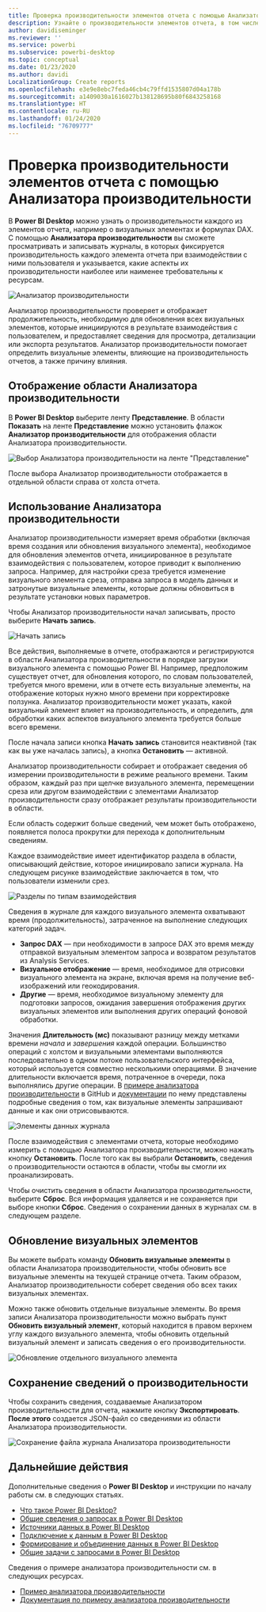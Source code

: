 ```yaml
---
title: Проверка производительности элементов отчета с помощью Анализатора производительности в Power BI Desktop
description: Узнайте о производительности элементов отчета, в том числе визуализаций, с точки зрения использования ресурсов и скорости реагирования.
author: davidiseminger
ms.reviewer: ''
ms.service: powerbi
ms.subservice: powerbi-desktop
ms.topic: conceptual
ms.date: 01/23/2020
ms.author: davidi
LocalizationGroup: Create reports
ms.openlocfilehash: e3e9e8ebc7feda46cb4c79ffd1535807d04a178b
ms.sourcegitcommit: a1409030a1616027b138128695b80f6843258168
ms.translationtype: HT
ms.contentlocale: ru-RU
ms.lasthandoff: 01/24/2020
ms.locfileid: "76709777"
---
```

# <a name="use-performance-analyzer-to-examine-report-element-performance"></a>Проверка производительности элементов отчета с помощью Анализатора производительности

В **Power BI Desktop** можно узнать о производительности каждого из элементов отчета, например о визуальных элементах и формулах DAX. С помощью **Анализатора производительности** вы сможете просматривать и записывать журналы, в которых фиксируется производительность каждого элемента отчета при взаимодействии с ними пользователя и указывается, какие аспекты их производительности наиболее или наименее требовательны к ресурсам.

![Анализатор производительности](media/desktop-performance-analyzer/performance-analyzer-01.png)

Анализатор производительности проверяет и отображает продолжительность, необходимую для обновления всех визуальных элементов, которые инициируются в результате взаимодействия с пользователем, и предоставляет сведения для просмотра, детализации или экспорта результатов. Анализатор производительности помогает определить визуальные элементы, влияющие на производительность отчетов, а также причину влияния.

## <a name="displaying-the-performance-analyzer-pane"></a>Отображение области Анализатора производительности

В **Power BI Desktop** выберите ленту **Представление**. В области **Показать** на ленте **Представление** можно установить флажок **Анализатор производительности** для отображения области Анализатора производительности.

![Выбор Анализатора производительности на ленте "Представление"](media/desktop-performance-analyzer/performance-analyzer-02.png)

После выбора Анализатор производительности отображается в отдельной области справа от холста отчета.

## <a name="using-performance-analyzer"></a>Использование Анализатора производительности

Анализатор производительности измеряет время обработки (включая время создания или обновления визуального элемента), необходимое для обновления элементов отчета, инициированное в результате взаимодействия с пользователем, которое приводит к выполнению запроса. Например, для настройки среза требуется изменение визуального элемента среза, отправка запроса в модель данных и затронутые визуальные элементы, которые должны обновиться в результате установки новых параметров. 

Чтобы Анализатор производительности начал записывать, просто выберите **Начать запись**.

![Начать запись](media/desktop-performance-analyzer/performance-analyzer-03.png)

Все действия, выполняемые в отчете, отображаются и регистрируются в области Анализатора производительности в порядке загрузки визуального элемента с помощью Power BI. Например, предположим существует отчет, для обновления которого, по словам пользователей, требуется много времени, или в отчете есть визуальные элементы, на отображение которых нужно много времени при корректировке ползунка. Анализатор производительности может указать, какой визуальный элемент влияет на производительность, и определить, для обработки каких аспектов визуального элемента требуется больше всего времени. 

После начала записи кнопка **Начать запись** становится неактивной (так как вы уже началась запись), а кнопка **Остановить** — активной. 

Анализатор производительности собирает и отображает сведения об измерении производительности в режиме реального времени. Таким образом, каждый раз при щелчке визуального элемента, перемещении среза или другом взаимодействии с элементами Анализатор производительности сразу отображает результаты производительности в области.

Если область содержит больше сведений, чем может быть отображено, появляется полоса прокрутки для перехода к дополнительным сведениям.

Каждое взаимодействие имеет идентификатор раздела в области, описывающий действие, которое инициировало записи журнала. На следующем рисунке взаимодействие заключается в том, что пользователи изменили срез.

![Разделы по типам взаимодействия](media/desktop-performance-analyzer/performance-analyzer-04.png)

Сведения в журнале для каждого визуального элемента охватывают время (продолжительность), затраченное на выполнение следующих категорий задач.

* **Запрос DAX** — при необходимости в запросе DAX это время между отправкой визуальным элементом запроса и возвратом результатов из Analysis Services.
* **Визуальное отображение** — время, необходимое для отрисовки визуального элемента на экране, включая время на получение веб-изображений или геокодирования. 
* **Другие** — время, необходимое визуальному элементу для подготовки запросов, ожидания завершения отображения других визуальных элементов или выполнения других операций фоновой обработки.

Значения **Длительность (мс)** показывают разницу между метками времени *начала* и *завершения* каждой операции. Большинство операций с холстом и визуальными элементами выполняются последовательно в одном потоке пользовательского интерфейса, который используется совместно несколькими операциями. В значение длительности включается время, потраченное в очереди, пока выполнялись другие операции. В [примере анализатора производительности](https://github.com/microsoft/powerbi-desktop-samples/tree/master/Performance%20Analyzer) в GitHub и [документации](https://github.com/microsoft/powerbi-desktop-samples/blob/master/Performance%20Analyzer/Power%20BI%20Performance%20Analyzer%20Export%20File%20Format.docx) по нему представлены подробные сведения о том, как визуальные элементы запрашивают данные и как они отрисовываются.


![Элементы данных журнала](media/desktop-performance-analyzer/performance-analyzer-06.png)

После взаимодействия с элементами отчета, которые необходимо измерить с помощью Анализатора производительности, можно нажать кнопку **Остановить**. После того как вы выбрали **Остановить**, сведения о производительности остаются в области, чтобы вы смогли их проанализировать.

Чтобы очистить сведения в области Анализатора производительности, выберите **Сброс**. Вся информация удаляется и не сохраняется при выборе кнопки **Сброс**. Сведения о сохранении данных в журналах см. в следующем разделе. 

## <a name="refreshing-visuals"></a>Обновление визуальных элементов

Вы можете выбрать команду **Обновить визуальные элементы** в области Анализатора производительности, чтобы обновить все визуальные элементы на текущей странице отчета. Таким образом, Анализатор производительности соберет сведения обо всех таких визуальных элементах.

Можно также обновить отдельные визуальные элементы. Во время записи Анализатора производительности можно выбрать пункт **Обновить визуальный элемент**, который находится в правом верхнем углу каждого визуального элемента, чтобы обновить отдельный визуальный элемент и записать сведения о его производительности.

![Обновление отдельного визуального элемента](media/desktop-performance-analyzer/performance-analyzer-07.png)

## <a name="saving-performance-information"></a>Сохранение сведений о производительности

Чтобы сохранить сведения, создаваемые Анализатором производительности для отчета, нажмите кнопку **Экспортировать**. **После этого** создается JSON-файл со сведениями из области Анализатора производительности. 

![Сохранение файла журнала Анализатора производительности](media/desktop-performance-analyzer/performance-analyzer-05.png)


## <a name="next-steps"></a>Дальнейшие действия
Дополнительные сведения о **Power BI Desktop** и инструкции по началу работы см. в следующих статьях.

* [Что такое Power BI Desktop?](desktop-what-is-desktop.md)
* [Общие сведения о запросах в Power BI Desktop](desktop-query-overview.md)
* [Источники данных в Power BI Desktop](desktop-data-sources.md)
* [Подключение к данным в Power BI Desktop](desktop-connect-to-data.md)
* [Формирование и объединение данных в Power BI Desktop](desktop-shape-and-combine-data.md)
* [Общие задачи с запросами в Power BI Desktop](desktop-common-query-tasks.md)   

Сведения о примере анализатора производительности см. в следующих ресурсах.

* [Пример анализатора производительности](https://github.com/microsoft/powerbi-desktop-samples/tree/master/Performance%20Analyzer)
* [Документация по примеру анализатора производительности](https://github.com/microsoft/powerbi-desktop-samples/blob/master/Performance%20Analyzer/Power%20BI%20Performance%20Analyzer%20Export%20File%20Format.docx)
